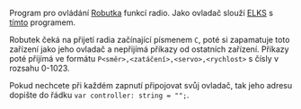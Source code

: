 Program pro ovládání [Robutka](https://github.com/RoboticsBrno/Robutek) funkcí radio. Jako ovladač slouží [ELKS](https://github.com/RoboticsBrno/RB3206-ELKS) s [tímto](https://github.com/Tom-353/ELKS-controller) programem.

Robutek čeká na přijetí radia začínající písmenem `C`, poté si zapamatuje toto zařízení jako jeho ovladač a nepřijímá příkazy od ostatních zařízení. Příkazy poté přijímá ve formátu `P<směr>,<zatáčení>,<servo>,<rychlost>` s čísly v rozsahu 0-1023.

Pokud nechcete při každém zapnutí připojovat svůj ovladač, tak jeho adresu dopište do řádku `var controller: string = "";`.